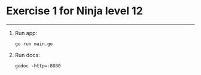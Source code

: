 # Exercise 1 for Ninja level 12

---

1. Run app:
    ```shell
    go run main.go
    ```
1. Run docs:
    ```shell
    godoc -http=:8080
    ```
